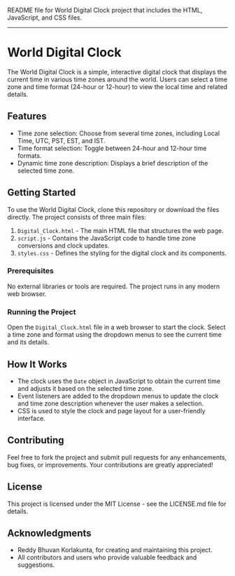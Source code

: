 README file for World Digital Clock project that includes the HTML, JavaScript, and CSS files.

---

# World Digital Clock

The World Digital Clock is a simple, interactive digital clock that displays the current time in various time zones around the world. Users can select a time zone and time format (24-hour or 12-hour) to view the local time and related details.

## Features

- Time zone selection: Choose from several time zones, including Local Time, UTC, PST, EST, and IST.
- Time format selection: Toggle between 24-hour and 12-hour time formats.
- Dynamic time zone description: Displays a brief description of the selected time zone.

## Getting Started

To use the World Digital Clock, clone this repository or download the files directly. The project consists of three main files:

1. `Digital_Clock.html` - The main HTML file that structures the web page.
2. `script.js` - Contains the JavaScript code to handle time zone conversions and clock updates.
3. `styles.css` - Defines the styling for the digital clock and its components.

### Prerequisites

No external libraries or tools are required. The project runs in any modern web browser.

### Running the Project

Open the `Digital_Clock.html` file in a web browser to start the clock. Select a time zone and format using the dropdown menus to see the current time and its details.

## How It Works

- The clock uses the `Date` object in JavaScript to obtain the current time and adjusts it based on the selected time zone.
- Event listeners are added to the dropdown menus to update the clock and time zone description whenever the user makes a selection.
- CSS is used to style the clock and page layout for a user-friendly interface.

## Contributing

Feel free to fork the project and submit pull requests for any enhancements, bug fixes, or improvements. Your contributions are greatly appreciated!

## License

This project is licensed under the MIT License - see the LICENSE.md file for details.

## Acknowledgments

- Reddy Bhuvan Korlakunta, for creating and maintaining this project.
- All contributors and users who provide valuable feedback and suggestions.
